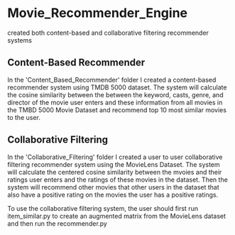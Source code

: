 # Movie_Recommender_Engine
 created both content-based and collaborative filtering recommender systems
 
 ## Content-Based Recommender
 
In the 'Content_Based_Recommender' folder I created a content-based recommender system using TMDB 5000 dataset. The system will calculate the cosine similarity between the  between the keyword, casts, genre, and director of the movie user enters and these information from all movies in the TMBD 5000 Movie Dataset and recommend top 10 most similar movies to the user. 

## Collaborative Filtering

In the 'Collaborative_Filtering' folder I created a user to user collaborative filtering recommender system using the MovieLens Dataset. The system will calculate the centered cosine similarity between the mvoies and their ratings user enters and the ratings of these movies in the dataset. Then the system will recommend other movies that other users in the dataset that also have a positive rating on the movies the user has a positive ratings. 

To use the collaborative filtering system, the user should first run item_similar.py to create an augmented matrix from the MovieLens dataset and then run the recommender.py
